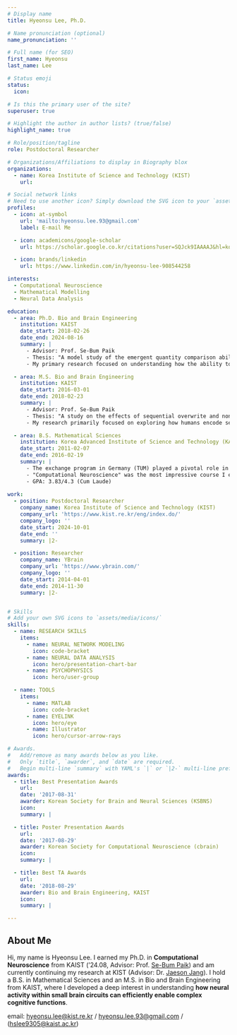 ```yaml
---
# Display name
title: Hyeonsu Lee, Ph.D.

# Name pronunciation (optional)
name_pronunciation: ''

# Full name (for SEO)
first_name: Hyeonsu
last_name: Lee

# Status emoji
status:
  icon: 

# Is this the primary user of the site?
superuser: true

# Highlight the author in author lists? (true/false)
highlight_name: true

# Role/position/tagline
role: Postdoctoral Researcher

# Organizations/Affiliations to display in Biography blox
organizations:
  - name: Korea Institute of Science and Technology (KIST)
    url: 

# Social network links
# Need to use another icon? Simply download the SVG icon to your `assets/media/icons/` folder.
profiles:
  - icon: at-symbol
    url: 'mailto:hyeonsu.lee.93@gmail.com'
    label: E-mail Me

  - icon: academicons/google-scholar
    url: https://scholar.google.co.kr/citations?user=SQJck9IAAAAJ&hl=ko&oi=ao/

  - icon: brands/linkedin
    url: https://www.linkedin.com/in/hyeonsu-lee-908544258

interests:
  - Computational Neuroscience
  - Mathematical Modelling
  - Neural Data Analysis

education:
  - area: Ph.D. Bio and Brain Engineering
    institution: KAIST
    date_start: 2018-02-26
    date_end: 2024-08-16
    summary: |
      - Advisor: Prof. Se-Bum Paik
      - Thesis: "A model study of the emergent quantity comparison ability from the combined single neuron activity"
      - My primary research focused on understanding how the ability to compare visual quantities can arise spontaneously, without any learning.

  - area: M.S. Bio and Brain Engineering
    institution: KAIST
    date_start: 2016-03-01
    date_end: 2018-02-23
    summary: |
      - Advisor: Prof. Se-Bum Paik
      - Thesis: "A study on the effects of sequential overwrite and non-uniform allocation of memory resource in working memory performance"
      - My research primarily focused on exploring how humans encode sequential information in working memory.

  - area: B.S. Mathematical Sciences
    institution: Korea Advanced Institute of Science and Technology (KAIST)
    date_start: 2011-02-07
    date_end: 2016-02-19
    summary: |
      - The exchange program in Germany (TUM) played a pivotal role in shaping my interest in mathematical approaches to biology.
      - "Computational Neuroscience" was the most impressive course I ever took, thus I move to Bio and Brain Engineering.
      - GPA: 3.83/4.3 (Cum Laude)
      
work:
  - position: Postdoctoral Researcher
    company_name: Korea Institute of Science and Technology (KIST)
    company_url: 'https://www.kist.re.kr/eng/index.do/'
    company_logo: ''
    date_start: 2024-10-01
    date_end: ''
    summary: |2-

  - position: Researcher
    company_name: YBrain
    company_url: 'https://www.ybrain.com/'
    company_logo: ''
    date_start: 2014-04-01
    date_end: 2014-11-30
    summary: |2-


# Skills
# Add your own SVG icons to `assets/media/icons/`
skills:
  - name: RESEARCH SKILLS
    items:
      - name: NEURAL NETWORK MODELING
        icon: code-bracket
      - name: NEURAL DATA ANALYSIS
        icon: hero/presentation-chart-bar
      - name: PSYCHOPHYSICS
        icon: hero/user-group

  - name: TOOLS
    items:
      - name: MATLAB
        icon: code-bracket
      - name: EYELINK
        icon: hero/eye
      - name: Illustrator
        icon: hero/cursor-arrow-rays

# Awards.
#   Add/remove as many awards below as you like.
#   Only `title`, `awarder`, and `date` are required.
#   Begin multi-line `summary` with YAML's `|` or `|2-` multi-line prefix and indent 2 spaces below.
awards:
  - title: Best Presentation Awards
    url: 
    date: '2017-08-31'
    awarder: Korean Society for Brain and Neural Sciences (KSBNS)
    icon:
    summary: |

  - title: Poster Presentation Awards
    url: 
    date: '2017-08-29'
    awarder: Korean Society for Computational Neuroscience (cbrain)
    icon: 
    summary: |

  - title: Best TA Awards
    url: 
    date: '2018-08-29'
    awarder: Bio and Brain Engineering, KAIST
    icon: 
    summary: |

---
```


## About Me

Hi, my name is Hyeonsu Lee. I earned my Ph.D. in **Computational Neuroscience** from KAIST (’24.08, Advisor: Prof. [Se-Bum Paik](https://scholar.google.co.kr/citations?user=VQK2PP0AAAAJ&hl=ko&oi=ao)) and am currently continuing my research at KIST (Advisor: Dr. [Jaeson Jang](https://scholar.google.co.kr/citations?user=2f7KAdQAAAAJ&hl=ko&oi=ao)). I hold a B.S. in Mathematical Sciences and an M.S. in Bio and Brain Engineering from KAIST, where I developed a deep interest in understanding **how neural activity within small brain circuits can efficiently enable complex cognitive functions**. <br>

email: hyeonsu.lee@kist.re.kr / hyeonsu.lee.93@gmail.com / (hslee9305@kaist.ac.kr)
